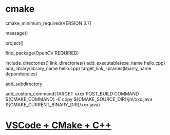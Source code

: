 # cmake
cmake_minimum_required(VERSION 3.7)

message()

project()

find_package(OpenCV REQUIRED)

include_directories()
link_directories()
add_executable(exe_name hello.cpp)
add_library(library_name hello.cpp)
target_link_libraries(libarry_name dependencies)

add_subdirectory

add_custom_command(TARGET xxxx POST_BUILD
    COMMAND ${CMAKE_COMMAND} -E copy
    ${CMAKE_SOURCE_DIR}/jni/xxx.java
    ${CMAKE_CURRENT_BINARY_DIR}/xxx.java)

# [VSCode + CMake + C++](https://zhuanlan.zhihu.com/p/45528705)
